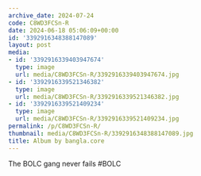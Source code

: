 ```yaml
---
archive_date: 2024-07-24
code: C8WD3FCSn-R
date: 2024-06-18 05:06:09+00:00
id: '3392916348388147089'
layout: post
media:
- id: '3392916339403947674'
  type: image
  url: media/C8WD3FCSn-R/3392916339403947674.jpg
- id: '3392916339521346382'
  type: image
  url: media/C8WD3FCSn-R/3392916339521346382.jpg
- id: '3392916339521409234'
  type: image
  url: media/C8WD3FCSn-R/3392916339521409234.jpg
permalink: /p/C8WD3FCSn-R/
thumbnail: media/C8WD3FCSn-R/3392916348388147089.jpg
title: Album by bangla.core
---
```


The BOLC gang never fails #BOLC